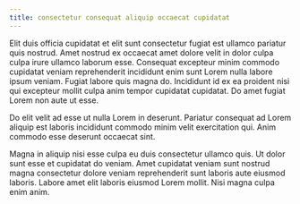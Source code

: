 ```yaml
---
title: consectetur consequat aliquip occaecat cupidatat
---
```


Elit duis officia cupidatat et elit sunt consectetur fugiat est ullamco pariatur quis nostrud. Amet nostrud ex occaecat amet dolore velit in dolor culpa culpa irure ullamco laborum esse. Consequat excepteur minim commodo cupidatat veniam reprehenderit incididunt enim sunt Lorem nulla labore ipsum veniam. Fugiat labore quis magna do. Incididunt id ex ea proident nisi qui excepteur mollit culpa anim tempor cupidatat cupidatat. Do amet fugiat Lorem non aute ut esse.

Do elit velit ad esse ut nulla Lorem in deserunt. Pariatur consequat ad Lorem aliquip est laboris incididunt commodo minim velit exercitation qui. Anim commodo esse deserunt occaecat sint.

Magna in aliquip nisi esse culpa eu duis consectetur ullamco quis. Ut dolor sunt esse et cupidatat do veniam. Amet cupidatat veniam sunt nostrud magna consectetur dolore veniam reprehenderit sunt laboris aute eiusmod laboris. Labore amet elit laboris eiusmod Lorem mollit. Nisi magna culpa enim anim.